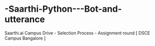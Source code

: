 # -Saarthi-Python---Bot-and-utterance
Saarthi.ai Campus Drive - Selection Process - Assignment round [ DSCE Campus Bangalore ]
